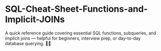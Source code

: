 # SQL-Cheat-Sheet-Functions-and-Implicit-JOINs
A quick reference guide covering essential SQL functions, subqueries, and implicit joins — helpful for beginners, interview prep, or day-to-day database querying. 🧠💡
